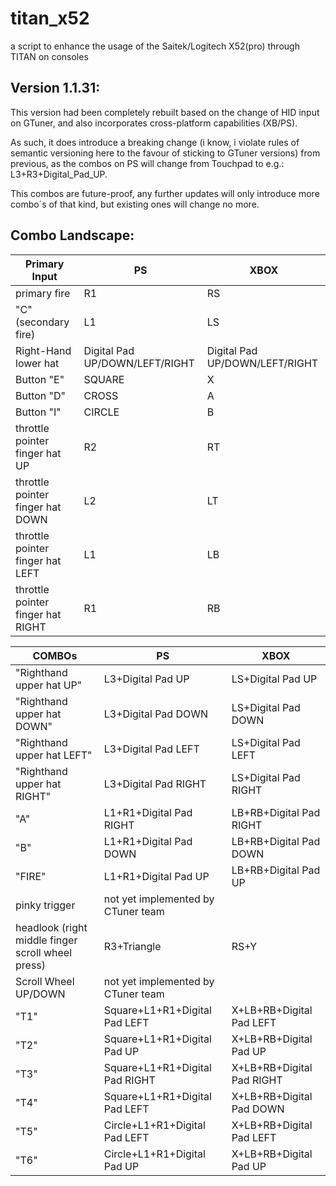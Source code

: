 # titan_x52

a script to enhance the usage of the Saitek/Logitech X52(pro) through TITAN on consoles

## Version 1.1.31:

This version had been completely rebuilt based on the change of HID input on GTuner, and also incorporates cross-platform capabilities (XB/PS).

As such, it does introduce a breaking change (i know, i violate rules of semantic versioning here to the favour of sticking to GTuner versions) from previous, as the combos on PS will change from Touchpad to e.g.: L3+R3+Digital_Pad_UP.

This combos are future-proof, any further updates will only introduce more combo´s of that kind, but existing ones will change no more.

## Combo Landscape:




| Primary Input | PS | XBOX |
| - | - | - |
| primary fire | R1 | RS |
| "C" (secondary fire) | L1 | LS |
| Right-Hand lower hat | Digital Pad UP/DOWN/LEFT/RIGHT | Digital Pad UP/DOWN/LEFT/RIGHT |
| Button "E" | SQUARE | X |
| Button "D" | CROSS | A |
| Button "I" | CIRCLE | B |
| throttle pointer finger hat UP | R2 | RT |
| throttle pointer finger hat DOWN | L2 | LT |
| throttle pointer finger hat LEFT | L1 | LB |
| throttle pointer finger hat RIGHT | R1 | RB |


| COMBOs | PS | XBOX |
| - | - | - |
| "Righthand upper hat UP" | L3+Digital Pad UP | LS+Digital Pad UP |
| "Righthand upper hat DOWN" | L3+Digital Pad DOWN | LS+Digital Pad DOWN |
| "Righthand upper hat LEFT" | L3+Digital Pad LEFT | LS+Digital Pad LEFT |
| "Righthand upper hat RIGHT" | L3+Digital Pad RIGHT | LS+Digital Pad RIGHT |
| "A" | L1+R1+Digital Pad RIGHT | LB+RB+Digital Pad RIGHT |
| "B" | L1+R1+Digital Pad DOWN | LB+RB+Digital Pad DOWN |
| "FIRE" | L1+R1+Digital Pad UP | LB+RB+Digital Pad UP |
| pinky trigger | not yet implemented by CTuner team |   |
| headlook (right middle finger scroll wheel press) | R3+Triangle | RS+Y |
| Scroll Wheel UP/DOWN | not yet implemented by CTuner team |   |
| "T1" | Square+L1+R1+Digital Pad LEFT | X+LB+RB+Digital Pad LEFT |
| "T2" | Square+L1+R1+Digital Pad UP | X+LB+RB+Digital Pad UP |
| "T3" | Square+L1+R1+Digital Pad RIGHT | X+LB+RB+Digital Pad RIGHT |
| "T4" | Square+L1+R1+Digital Pad LEFT | X+LB+RB+Digital Pad DOWN |
| "T5" | Circle+L1+R1+Digital Pad LEFT | X+LB+RB+Digital Pad LEFT |
| "T6" | Circle+L1+R1+Digital Pad UP | X+LB+RB+Digital Pad UP |
